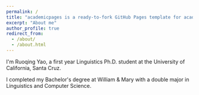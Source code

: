 ```yaml
---
permalink: /
title: "academicpages is a ready-to-fork GitHub Pages template for academic personal websites"
excerpt: "About me"
author_profile: true
redirect_from: 
  - /about/
  - /about.html
---
```


I'm Ruoqing Yao, a first year Linguistics Ph.D. student at the University of California, Santa Cruz.

I completed my Bachelor's degree at William & Mary with a double major in Linguistics and Computer Science.

